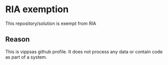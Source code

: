 # RIA exemption
This repository/solution is exempt from RIA

## Reason
This is vippsas github profile.
It does not process any data or contain code as part of a system.

[//]: # (Do not delete; used for stats: 15c739a4-53e5-4a42-bd37-63125ec5decf)
